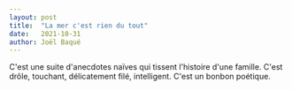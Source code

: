 ```yaml
---
layout: post
title:  "La mer c'est rien du tout"
date:   2021-10-31
author: Joël Baqué
---
```

C'est une suite d'anecdotes naïves qui tissent l'histoire d'une famille. C'est drôle, touchant, délicatement filé, intelligent. C'est un bonbon poétique.
